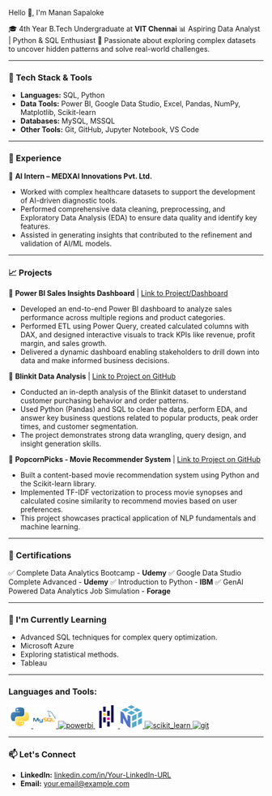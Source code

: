 Hello 👋, I'm Manan Sapaloke

🎓 4th Year B.Tech Undergraduate at **VIT Chennai**
📊 Aspiring Data Analyst | Python & SQL Enthusiast
🚀 Passionate about exploring complex datasets to uncover hidden patterns and solve real-world challenges.

---

### 🔧 Tech Stack & Tools

- **Languages:** SQL, Python
- **Data Tools:** Power BI, Google Data Studio, Excel, Pandas, NumPy, Matplotlib, Scikit-learn
- **Databases:** MySQL, MSSQL
- **Other Tools:** Git, GitHub, Jupyter Notebook, VS Code

---

### 💼 Experience

🔹 **AI Intern – MEDXAI Innovations Pvt. Ltd.**
- Worked with complex healthcare datasets to support the development of AI-driven diagnostic tools.
- Performed comprehensive data cleaning, preprocessing, and Exploratory Data Analysis (EDA) to ensure data quality and identify key features.
- Assisted in generating insights that contributed to the refinement and validation of AI/ML models.

---

### 📈 Projects

🔹 **Power BI Sales Insights Dashboard** | [Link to Project/Dashboard]([Your-Project-Link-Here])
- Developed an end-to-end Power BI dashboard to analyze sales performance across multiple regions and product categories.
- Performed ETL using Power Query, created calculated columns with DAX, and designed interactive visuals to track KPIs like revenue, profit margin, and sales growth.
- Delivered a dynamic dashboard enabling stakeholders to drill down into data and make informed business decisions.

🔹 **Blinkit Data Analysis** | [Link to Project on GitHub]([Your-Project-Link-Here])
- Conducted an in-depth analysis of the Blinkit dataset to understand customer purchasing behavior and order patterns.
- Used Python (Pandas) and SQL to clean the data, perform EDA, and answer key business questions related to popular products, peak order times, and customer segmentation.
- The project demonstrates strong data wrangling, query design, and insight generation skills.

🔹 **PopcornPicks - Movie Recommender System** | [Link to Project on GitHub]([Your-Project-Link-Here])
- Built a content-based movie recommendation system using Python and the Scikit-learn library.
- Implemented TF-IDF vectorization to process movie synopses and calculated cosine similarity to recommend movies based on user preferences.
- This project showcases practical application of NLP fundamentals and machine learning.

---

### 📜 Certifications

✅ Complete Data Analytics Bootcamp - **Udemy**
✅ Google Data Studio Complete Advanced - **Udemy**
✅ Introduction to Python - **IBM**
✅ GenAI Powered Data Analytics Job Simulation - **Forage**

---

### 🌱 I'm Currently Learning

- Advanced SQL techniques for complex query optimization.
- Microsoft Azure
- Exploring statistical methods.
- Tableau

---

### Languages and Tools:

<p align="left">
  <a href="https://www.python.org" target="_blank" rel="noreferrer"> <img src="https://raw.githubusercontent.com/devicons/devicon/master/icons/python/python-original.svg" alt="python" width="45" height="45"/> </a>
  <a href="https://www.mysql.com/" target="_blank" rel="noreferrer"> <img src="https://raw.githubusercontent.com/devicons/devicon/master/icons/mysql/mysql-original-wordmark.svg" alt="mysql" width="45" height="45"/> </a>
  <a href="https://powerbi.microsoft.com/" target="_blank" rel="noreferrer"> <img src="https://raw.githubusercontent.com/devicons/devicon/master/icons/powerbi/powerbi-original.svg" alt="powerbi" width="45" height="45"/> </a>
  <a href="https://pandas.pydata.org/" target="_blank" rel="noreferrer"> <img src="https://raw.githubusercontent.com/devicons/devicon/2ae2a900d2f041da66e950e4d48052658d850630/icons/pandas/pandas-original.svg" alt="pandas" width="45" height="45"/> </a>
  <a href="https://numpy.org/" target="_blank" rel="noreferrer"> <img src="https://raw.githubusercontent.com/devicons/devicon/master/icons/numpy/numpy-original.svg" alt="numpy" width="45" height="45"/> </a>
  <a href="https://scikit-learn.org/" target="_blank" rel="noreferrer"> <img src="https://upload.wikimedia.org/wikipedia/commons/0/05/Scikit_learn_logo_small.svg" alt="scikit_learn" width="45" height="45"/> </a>
  <a href="https://git-scm.com/" target="_blank" rel="noreferrer"> <img src="https://www.vectorlogo.zone/logos/git-scm/git-scm-icon.svg" alt="git" width="45" height="45"/> </a>
</p>

---

### 📫 Let's Connect

- **LinkedIn:** [linkedin.com/in/Your-LinkedIn-URL](http://www.linkedin.com/in/manansapaloke)
- **Email:** [your.email@example.com](mailto:manansapalok@gmail.com)
